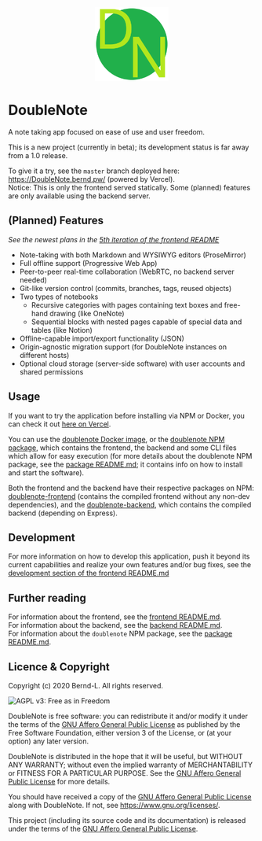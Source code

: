 <div align="center">
  <img src="frontend/design/dn-logo/dn-logo.svg" width="150px">
</div>

# DoubleNote

A note taking app focused on ease of use and user freedom.

This is a new project (currently in beta); its development status is far away from a 1.0 release.

To give it a try, see the `master` branch deployed here: <https://DoubleNote.bernd.pw/> (powered by Vercel).  
Notice: This is only the frontend served statically. Some (planned) features are only available using the backend server.

## (Planned) Features

_See the newest plans in the [5th iteration of the frontend README](/frontend/README.md#5th-iteration)_

- Note-taking with both Markdown and WYSIWYG editors (ProseMirror)
- Full offline support (Progressive Web App)
- Peer-to-peer real-time collaboration (WebRTC, no backend server needed)
- Git-like version control (commits, branches, tags, reused objects)
- Two types of notebooks
  - Recursive categories with pages containing text boxes and free-hand drawing (like OneNote)
  - Sequential blocks with nested pages capable of special data and tables (like Notion)
- Offline-capable import/export functionality (JSON)
- Origin-agnostic migration support (for DoubleNote instances on different hosts)
- Optional cloud storage (server-side software) with user accounts and shared permissions

## Usage

If you want to try the application before installing via NPM or Docker, you can check it out [here on Vercel](https://DoubleNote.bernd.pw/).

You can use the [doublenote Docker image](https://hub.docker.com/r/berndl/doublenote), or the [doublenote NPM package](https://npmjs.org/package/doublenote), which contains the frontend, the backend and some CLI files which allow for easy execution (for more details about the doublenote NPM package, see the [package README.md](/package/README.md); it contains info on how to install and start the software).

Both the frontend and the backend have their respective packages on NPM: [doublenote-frontend](https://npmjs.org/package/doublenote-frontend) (contains the compiled frontend without any non-dev dependencies), and the [doublenote-backend](https://npmjs.org/package/doublenote-backend), which contains the compiled backend (depending on Express).

## Development

For more information on how to develop this application, push it beyond its current capabilities and realize your own features and/or bug fixes, see the [development section of the frontend README.md](/frontend/README.md#development)

## Further reading

For information about the frontend, see the [frontend README.md](/frontend/README.md).  
For information about the backend, see the [backend README.md](/backend/README.md).  
For information about the `doublenote` NPM package, see the [package README.md](/package/README.md).

## Licence & Copyright

Copyright (c) 2020 Bernd-L. All rights reserved.

![AGPL v3: Free as in Freedom](https://www.gnu.org/graphics/agplv3-with-text-162x68.png)

DoubleNote is free software: you can redistribute it and/or modify it under the terms of the [GNU Affero General Public License](/LICENSE.md) as published by the Free Software Foundation, either version 3 of the License, or (at your option) any later version.

DoubleNote is distributed in the hope that it will be useful, but WITHOUT ANY WARRANTY; without even the implied warranty of MERCHANTABILITY or FITNESS FOR A PARTICULAR PURPOSE. See the [GNU Affero General Public License](/LICENSE.md) for more details.

You should have received a copy of the [GNU Affero General Public License](/LICENSE.md) along with DoubleNote. If not, see <https://www.gnu.org/licenses/>.

This project (including its source code and its documentation) is released under the terms of the [GNU Affero General Public License](/LICENSE.md).
